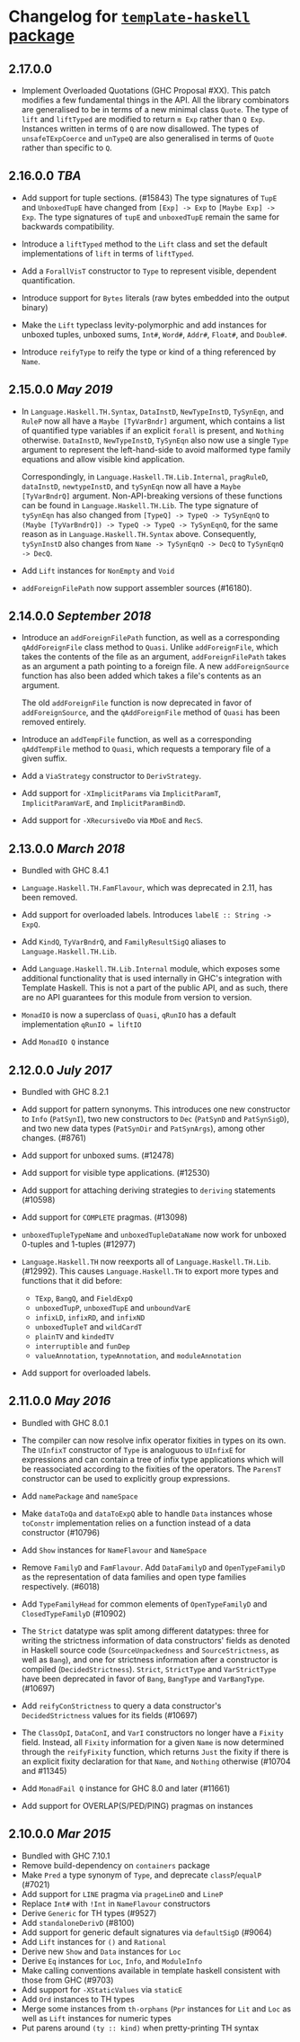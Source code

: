 # Changelog for [`template-haskell` package](http://hackage.haskell.org/package/template-haskell)

## 2.17.0.0

  * Implement Overloaded Quotations (GHC Proposal #XX). This patch modifies a
     few fundamental things in the API. All the library combinators are generalised
     to be in terms of a new minimal class `Quote`. The type of `lift` and `liftTyped`
     are modified to return `m Exp` rather than `Q Exp`. Instances written in terms
     of `Q` are now disallowed. The types of `unsafeTExpCoerce` and `unTypeQ`
     are also generalised in terms of `Quote` rather than specific to `Q`.

## 2.16.0.0 *TBA*

  * Add support for tuple sections. (#15843) The type signatures of `TupE` and
    `UnboxedTupE` have changed from `[Exp] -> Exp` to `[Maybe Exp] -> Exp`.
    The type signatures of `tupE` and `unboxedTupE` remain the same for
    backwards compatibility.

  * Introduce a `liftTyped` method to the `Lift` class and set the default
    implementations of `lift` in terms of `liftTyped`.

  * Add a `ForallVisT` constructor to `Type` to represent visible, dependent
    quantification.

  * Introduce support for `Bytes` literals (raw bytes embedded into the output
    binary)

  * Make the `Lift` typeclass levity-polymorphic and add instances for unboxed
    tuples, unboxed sums, `Int#`, `Word#`, `Addr#`, `Float#`, and `Double#`.

  * Introduce `reifyType` to reify the type or kind of a thing referenced by
    `Name`.

## 2.15.0.0 *May 2019*

  * In `Language.Haskell.TH.Syntax`, `DataInstD`, `NewTypeInstD`, `TySynEqn`,
    and `RuleP` now all have a `Maybe [TyVarBndr]` argument, which contains a
    list of quantified type variables if an explicit `forall` is present, and
    `Nothing` otherwise. `DataInstD`, `NewTypeInstD`, `TySynEqn` also now use
    a single `Type` argument to represent the left-hand-side to avoid
    malformed type family equations and allow visible kind application.

    Correspondingly, in `Language.Haskell.TH.Lib.Internal`, `pragRuleD`,
    `dataInstD`, `newtypeInstD`, and `tySynEqn` now all have a
    `Maybe [TyVarBndrQ]` argument. Non-API-breaking versions of these
    functions can be found in `Language.Haskell.TH.Lib`. The type signature
    of `tySynEqn` has also changed from `[TypeQ] -> TypeQ -> TySynEqnQ` to
    `(Maybe [TyVarBndrQ]) -> TypeQ -> TypeQ -> TySynEqnQ`, for the same reason
    as in `Language.Haskell.TH.Syntax` above. Consequently, `tySynInstD` also
    changes from `Name -> TySynEqnQ -> DecQ` to `TySynEqnQ -> DecQ`.

  * Add `Lift` instances for `NonEmpty` and `Void`

  * `addForeignFilePath` now support assembler sources (#16180).

## 2.14.0.0 *September 2018*

  * Introduce an `addForeignFilePath` function, as well as a corresponding
    `qAddForeignFile` class method to `Quasi`. Unlike `addForeignFile`, which
    takes the contents of the file as an argument, `addForeignFilePath` takes
    as an argument a path pointing to a foreign file. A new `addForeignSource`
    function has also been added which takes a file's contents as an argument.

    The old `addForeignFile` function is now deprecated in favor of
    `addForeignSource`, and the `qAddForeignFile` method of `Quasi` has been
    removed entirely.

  * Introduce an `addTempFile` function, as well as a corresponding
    `qAddTempFile` method to `Quasi`, which requests a temporary file of
    a given suffix.

  * Add a `ViaStrategy` constructor to `DerivStrategy`.

  * Add support for `-XImplicitParams` via `ImplicitParamT`,
    `ImplicitParamVarE`, and `ImplicitParamBindD`.

  * Add support for `-XRecursiveDo` via `MDoE` and `RecS`.

## 2.13.0.0 *March 2018*

  * Bundled with GHC 8.4.1

  * `Language.Haskell.TH.FamFlavour`, which was deprecated in 2.11,
    has been removed.

  * Add support for overloaded labels. Introduces `labelE :: String -> ExpQ`.

  * Add `KindQ`, `TyVarBndrQ`, and `FamilyResultSigQ` aliases to
    `Language.Haskell.TH.Lib`.

  * Add `Language.Haskell.TH.Lib.Internal` module, which exposes some
    additional functionality that is used internally in GHC's integration
    with Template Haskell. This is not a part of the public API, and as
    such, there are no API guarantees for this module from version to version.

  * `MonadIO` is now a superclass of `Quasi`, `qRunIO` has a default
    implementation `qRunIO = liftIO`

  * Add `MonadIO Q` instance

## 2.12.0.0 *July 2017*

  * Bundled with GHC 8.2.1

  * Add support for pattern synonyms. This introduces one new constructor to
    `Info` (`PatSynI`), two new constructors to `Dec` (`PatSynD` and
    `PatSynSigD`), and two new data types (`PatSynDir` and `PatSynArgs`),
    among other changes. (#8761)

  * Add support for unboxed sums. (#12478)

  * Add support for visible type applications. (#12530)

  * Add support for attaching deriving strategies to `deriving` statements
    (#10598)

  * Add support for `COMPLETE` pragmas. (#13098)

  * `unboxedTupleTypeName` and `unboxedTupleDataName` now work for unboxed
    0-tuples and 1-tuples (#12977)

  * `Language.Haskell.TH` now reexports all of `Language.Haskell.TH.Lib`.
    (#12992). This causes `Language.Haskell.TH` to export more types and
    functions that it did before:
    - `TExp`, `BangQ`, and `FieldExpQ`
    - `unboxedTupP`, `unboxedTupE` and `unboundVarE`
    - `infixLD`, `infixRD`, and `infixND`
    - `unboxedTupleT` and `wildCardT`
    - `plainTV` and `kindedTV`
    - `interruptible` and `funDep`
    - `valueAnnotation`, `typeAnnotation`, and `moduleAnnotation`

  * Add support for overloaded labels.

## 2.11.0.0  *May 2016*

  * Bundled with GHC 8.0.1

  * The compiler can now resolve infix operator fixities in types on its own.
    The `UInfixT` constructor of `Type` is analoguous to `UInfixE` for expressions
    and can contain a tree of infix type applications which will be reassociated
    according to the fixities of the operators. The `ParensT` constructor can be
    used to explicitly group expressions.

  * Add `namePackage` and `nameSpace`

  * Make `dataToQa` and `dataToExpQ` able to handle `Data` instances whose
    `toConstr` implementation relies on a function instead of a data
    constructor (#10796)

  * Add `Show` instances for `NameFlavour` and `NameSpace`

  * Remove `FamilyD` and `FamFlavour`.  Add `DataFamilyD` and `OpenTypeFamilyD`
    as the representation of data families and open type families
    respectively. (#6018)

  * Add `TypeFamilyHead` for common elements of `OpenTypeFamilyD` and
    `ClosedTypeFamilyD` (#10902)

  * The `Strict` datatype was split among different datatypes: three for
    writing the strictness information of data constructors' fields as denoted
    in Haskell source code (`SourceUnpackedness` and `SourceStrictness`, as
    well as `Bang`), and one for strictness information after a constructor is
    compiled (`DecidedStrictness`). `Strict`, `StrictType` and `VarStrictType`
    have been deprecated in favor of `Bang`, `BangType` and `VarBangType`.
    (#10697)

  * Add `reifyConStrictness` to query a data constructor's `DecidedStrictness`
    values for its fields (#10697)

  * The `ClassOpI`, `DataConI`, and `VarI` constructors no longer have a
    `Fixity` field. Instead, all `Fixity` information for a given `Name` is
    now determined through the `reifyFixity` function, which returns `Just` the
    fixity if there is an explicit fixity declaration for that `Name`, and
    `Nothing` otherwise (#10704 and #11345)

  * Add `MonadFail Q` instance for GHC 8.0 and later (#11661)

  * Add support for OVERLAP(S/PED/PING) pragmas on instances


## 2.10.0.0  *Mar 2015*

  * Bundled with GHC 7.10.1
  * Remove build-dependency on `containers` package
  * Make `Pred` a type synonym of `Type`, and deprecate `classP`/`equalP` (#7021)
  * Add support for `LINE` pragma via `prageLineD` and `LineP`
  * Replace `Int#` with `!Int` in `NameFlavour` constructors
  * Derive `Generic` for TH types (#9527)
  * Add `standaloneDerivD` (#8100)
  * Add support for generic default signatures via `defaultSigD` (#9064)
  * Add `Lift` instances for `()` and `Rational`
  * Derive new `Show` and `Data` instances for `Loc`
  * Derive `Eq` instances for `Loc`, `Info`, and `ModuleInfo`
  * Make calling conventions available in template haskell consistent
    with those from GHC (#9703)
  * Add support for `-XStaticValues` via `staticE`
  * Add `Ord` instances to TH types
  * Merge some instances from `th-orphans` (`Ppr` instances for `Lit`
    and `Loc` as well as `Lift` instances for numeric types
  * Put parens around `(ty :: kind)` when pretty-printing TH syntax
